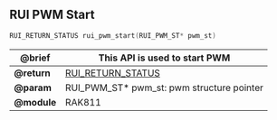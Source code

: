 ## RUI PWM Start

```c
RUI_RETURN_STATUS rui_pwm_start(RUI_PWM_ST* pwm_st)
```

| **@brief**  | This API is used to start PWM              |
| ----------- | ------------------------------------------ |
| **@return** | [RUI_RETURN_STATUS](../#rui-return-status) |
| **@param**  | RUI_PWM_ST\* pwm_st: pwm structure pointer |
| **@module** | RAK811                                     |
